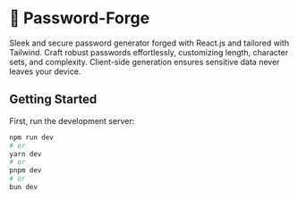 # 🔑 Password-Forge
Sleek and secure password generator forged with React.js and tailored with Tailwind. Craft robust passwords effortlessly, customizing length, character sets, and complexity. Client-side generation ensures sensitive data never leaves your device.

## Getting Started

First, run the development server:

```bash
npm run dev
# or
yarn dev
# or
pnpm dev
# or
bun dev
```
